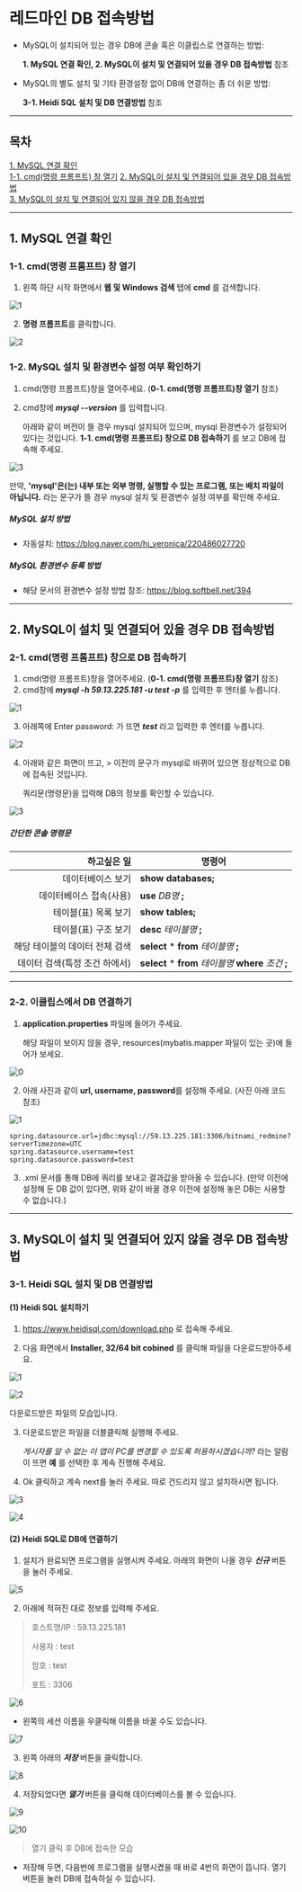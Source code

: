 # 레드마인 DB 접속방법



- MySQL이 설치되어 있는 경우 DB에 콘솔 혹은 이클립스로 연결하는 방법: 

  **1. MySQL 연결 확인, 2. MySQL이 설치 및 연결되어 있을 경우 DB 접속방법** 참조  

  

- MySQL의 별도 설치 및 기타 환경설정 없이 DB에 연결하는 좀 더 쉬운 방법: 

  **3-1. Heidi SQL 설치 및 DB 연결방법** 참조







---

## 목차

[1. MySQL 연결 확인](#1-mysql-연결-확인)  
  [1-1. cmd(명령 프롬프트) 창 열기](#1-1-cmd명령-프롬프트-창-열기)
[2. MySQL이 설치 및 연결되어 있을 경우 DB 접속방법](#2-mysql이-설치-및-연결되어-있을-경우-db-접속방법)  
[3. MySQL이 설치 및 연결되어 있지 않을 경우 DB 접속방법](#3-mysql이-설치-및-연결되어-있지-않을-경우-db-접속방법)




---

## 1. MySQL 연결 확인

### 1-1. cmd(명령 프롬프트) 창 열기

1. 왼쪽 하단 시작 화면에서 **웹 및 Windows 검색** 탭에 **cmd** 를 검색합니다.

![1](./1.PNG)
  
2. **명령 프롬프트**를 클릭합니다.  

![2](./2.PNG)





### 1-2. MySQL 설치 및 환경변수 설정 여부 확인하기

1. cmd(명령 프롬프트)창을 열어주세요. (**0-1. cmd(명령 프롬프트)창 열기** 참조)  

2. cmd창에  ***mysql --version***  를 입력합니다.

   아래와 같이 버전이 뜰 경우 mysql 설치되어 있으며, mysql 환경변수가 설정되어 있다는 것입니다. **1-1. cmd(명령 프롬프트) 창으로 DB 접속하기** 를 보고 DB에 접속해 주세요.

![3](./3.PNG)

만약, **'mysql'은(는) 내부 또는 외부 명령, 실행할 수 있는 프로그램, 또는 배치 파일이 아닙니다.** 라는 문구가 뜰 경우 mysql 설치 및 환경변수 설정 여부를 확인해 주세요.



##### MySQL 설치 방법

- 자동설치: https://blog.naver.com/hj_veronica/220486027720

##### MySQL 환경변수 등록 방법

- 해당 문서의 환경변수 설정 방법 참조: https://blog.softbell.net/394







---

## 2. MySQL이 설치 및 연결되어 있을 경우 DB 접속방법

### 2-1. cmd(명령 프롬프트) 창으로 DB 접속하기

1. cmd(명령 프롬프트)창을 열어주세요. (**0-1. cmd(명령 프롬프트)창 열기** 참조)
2. cmd창에 ***mysql -h 59.13.225.181 -u test -p*** 를 입력한 후 엔터를 누릅니다.

![1](./mysql%20o/cmd/1.PNG)

3. 아래쪽에 Enter password: 가 뜨면 ***test*** 라고 입력한 후 엔터를 누릅니다.

![2](./mysql%20o/cmd/2.PNG)

4. 아래와 같은 화면이 뜨고, > 이전의 문구가 mysql로 바뀌어 있으면 정상적으로 DB에 접속된 것입니다.

   쿼리문(명령문)을 입력해 DB의 정보를 확인할 수 있습니다.

![3](./mysql%20o/cmd/3.PNG)



##### 간단한 콘솔 명령문

|                    하고싶은 일 | 명령어                                                   |
| -----------------------------: | -------------------------------------------------------- |
|              데이터베이스 보기 | **show databases;**                                      |
|        데이터베이스 접속(사용) | **use** *DB명* **;**                                     |
|           테이블(표) 목록 보기 | **show tables;**                                         |
|           테이블(표) 구조 보기 | **desc** *테이블명* **;**                                |
| 해당 테이블의 데이터 전체 검색 | **select** * **from** *테이블명*  **;**                  |
|  데이터 검색(특정 조건 하에서) | **select** * **from** *테이블명*  **where** *조건* **;** |





---

### 2-2. 이클립스에서 DB 연결하기

1. **application.properties** 파일에 들어가 주세요.

   해당 파일이 보이지 않을 경우, resources(mybatis.mapper 파일이 있는 곳)에 들어가 보세요.

![0](./mysql%20o/eclipse/0.PNG)



2. 아래 사진과 같이 **url, username, password**를 설정해 주세요. (사진 아래 코드 참조)

![1](./mysql%20o/eclipse/1.PNG)

```properties
spring.datasource.url=jdbc:mysql://59.13.225.181:3306/bitnami_redmine?serverTimezone=UTC
spring.datasource.username=test
spring.datasource.password=test
```



3. .xml 문서를 통해 DB에 쿼리를 보내고 결과값을 받아올 수 있습니다. (만약 이전에 설정해 둔 DB 값이 있다면, 위와 같이 바꿀 경우 이전에 설정해 놓은 DB는 사용할 수 없습니다.)







---

## 3. MySQL이 설치 및 연결되어 있지 않을 경우 DB 접속방법

### 3-1. Heidi SQL 설치 및 DB 연결방법

#### (1) Heidi SQL 설치하기

1. https://www.heidisql.com/download.php 로 접속해 주세요.

2. 다음 화면에서 **Installer, 32/64 bit cobined** 를 클릭해 파일을 다운로드받아주세요.

![1](./mysql%20x/heidi%20sql/1.PNG)

![2](./mysql%20x/heidi%20sql/2.PNG)

다운로드받은 파일의 모습입니다.



3. 다운로드받은 파일을 더블클릭해 실행해 주세요.

   *게시자를 알 수 없는 이 앱이 PC를 변경할 수 있도록 허용하시겠습니까?* 라는 알람이 뜨면 **예** 를 선택한 후 계속 진행해 주세요.

4. Ok 클릭하고 계속 next를 눌러 주세요. 따로 건드리지 않고 설치하시면 됩니다.

![3](./mysql%20x/heidi%20sql/3.PNG)

![4](./mysql%20x/heidi%20sql/4.PNG)





#### (2) Heidi SQL로 DB에 연결하기

1. 설치가 완료되면 프로그램을 실행시켜 주세요. 아래의 화면이 나올 경우 ***신규***  버튼을 눌러 주세요.

![5](./mysql%20x/heidi%20sql/5.PNG)



2. 아래에 적혀진 대로 정보를 입력해 주세요.

> 호스트명/IP : 59.13.225.181
>
> 사용자 : test
>
> 암호 : test
>
> 포트 : 3306

![6](./mysql%20x/heidi%20sql/6.PNG)



- 왼쪽의 세션 이름을 우클릭해 이름을 바꿀 수도 있습니다.

![7](./mysql%20x/heidi%20sql/7.PNG)



3. 왼쪽 아래의 ***저장***  버튼을 클릭합니다.

![8](./mysql%20x/heidi%20sql/8.PNG)



4. 저장되었다면 ***열기***  버튼을 클릭해 데이터베이스를 볼 수 있습니다.

![9](./mysql%20x/heidi%20sql/9.PNG)



![10](./mysql%20x/heidi%20sql/10.PNG)

> 열기 클릭 후 DB에 접속한 모습



- 저장해 두면, 다음번에 프로그램을 실행시켰을 때 바로 4번의 화면이 뜹니다. 열기 버튼을 눌러 DB에 접속하실 수 있습니다.

